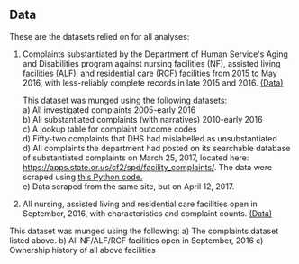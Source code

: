 ## Data

These are the datasets relied on for all analyses:

1. Complaints substantiated by the Department of Human Service's Aging and Disabilities 
program against nursing facilities (NF), assisted living facilities (ALF), and residential
 care (RCF) facilities from 2015 to May 2016, with less-reliably complete records in late
 2015 and 2016. [(Data)](complaints-after-state-updates.csv)
 
   This dataset was munged using the following datasets:  
   a) All investigated complaints 2005-early 2016  
   b) All substantiated complaints (with narratives) 2010-early 2016  
   c) A lookup table for complaint outcome codes  
   d) Fifty-two complaints that DHS had mislabelled as unsubstantiated  
   d) All complaints the department had posted on its searchable database of substantiated 
      complaints on March 25, 2017, located here:  https://apps.state.or.us/cf2/spd/facility_complaints/. 
      The data were scraped using [this Python code.](scraper/DHS_scraper.py)  
   e) Data scraped from the same site, but on April 12, 2017.  


2. All nursing, assisted living and residential care facilities open in September, 2016, 
with characteristics and complaint counts. [(Data)](facilities-after-state-updates.csv)

This dataset was munged using the following:
a) The complaints dataset listed above. 
b) All NF/ALF/RCF facilities open in September, 2016
c) Ownership history of all above facilities
